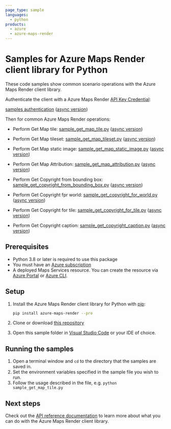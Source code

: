 ```yaml
---
page_type: sample
languages:
  - python
products:
  - azure
  - azure-maps-render
---
```


# Samples for Azure Maps Render client library for Python

These code samples show common scenario operations with the Azure Maps Render client library.

Authenticate the client with a Azure Maps Render [API Key Credential](https://learn.microsoft.com/azure/azure-maps/how-to-manage-account-keys):

[samples authentication](https://github.com/Azure/azure-sdk-for-python/blob/main/sdk/maps/azure-maps-render/samples/sample_authentication.py) ([async version](https://github.com/Azure/azure-sdk-for-python/blob/main/sdk/maps/azure-maps-render/samples/async_samples/sample_authentication_async.py))

Then for common Azure Maps Render operations:

* Perform Get Map tile: [sample_get_map_tile.py](https://github.com/Azure/azure-sdk-for-python/blob/main/sdk/maps/azure-maps-render/samples/sample_get_map_tile.py) ([async version](https://github.com/Azure/azure-sdk-for-python/blob/main/sdk/maps/azure-maps-render/samples/async_samples/sample_get_map_tile_async.py))

* Perform Get Map tileset: [sample_get_map_tileset.py](https://github.com/Azure/azure-sdk-for-python/blob/main/sdk/maps/azure-maps-render/samples/sample_get_map_tileset.py) ([async version](https://github.com/Azure/azure-sdk-for-python/blob/main/sdk/maps/azure-maps-render/samples/async_samples/sample_get_map_tileset_async.py))

* Perform Get Map static image: [sample_get_map_static_image.py](https://github.com/Azure/azure-sdk-for-python/blob/main/sdk/maps/azure-maps-render/samples/sample_get_map_static_image.py) ([async version](https://github.com/Azure/azure-sdk-for-python/blob/main/sdk/maps/azure-maps-render/samples/async_samples/sample_get_map_static_image_async.py))

* Perform Get Map Attribution: [sample_get_map_attribution.py](https://github.com/Azure/azure-sdk-for-python/blob/main/sdk/maps/azure-maps-render/samples/sample_get_map_attribution.py) ([async version](https://github.com/Azure/azure-sdk-for-python/blob/main/sdk/maps/azure-maps-render/samples/async_samples/sample_get_map_attribution_async.py))

* Perform Get Copyright from bounding box: [sample_get_copyright_from_bounding_box.py](https://github.com/Azure/azure-sdk-for-python/blob/main/sdk/maps/azure-maps-render/samples/sample_get_copyright_from_bounding_box.py) ([async version](https://github.com/Azure/azure-sdk-for-python/blob/main/sdk/maps/azure-maps-render/samples/async_samples/sample_get_copyright_from_bounding_box_async.py))

* Perform Get Copyright fpr world: [sample_get_copyright_for_world.py](https://github.com/Azure/azure-sdk-for-python/blob/main/sdk/maps/azure-maps-render/samples/sample_get_copyright_for_world.py) ([async version](https://github.com/Azure/azure-sdk-for-python/blob/main/sdk/maps/azure-maps-render/samples/async_samples/sample_get_copyright_for_world_async.py))

* Perform Get Copyright for tile: [sample_get_copyright_for_tile.py](https://github.com/Azure/azure-sdk-for-python/blob/main/sdk/maps/azure-maps-render/samples/sample_get_copyright_for_tile.py) ([async version](https://github.com/Azure/azure-sdk-for-python/blob/main/sdk/maps/azure-maps-render/samples/async_samples/sample_get_copyright_for_tile_async.py))

* Perform Get Copyright caption: [sample_get_copyright_caption.py](https://github.com/Azure/azure-sdk-for-python/blob/main/sdk/maps/azure-maps-render/samples/sample_get_copyright_caption.py) ([async version](https://github.com/Azure/azure-sdk-for-python/blob/main/sdk/maps/azure-maps-render/samples/async_samples/sample_get_copyright_caption_async.py))

## Prerequisites

* Python 3.8 or later is required to use this package
* You must have an [Azure subscription](https://azure.microsoft.com/free/)
* A deployed Maps Services resource. You can create the resource via [Azure Portal][azure_portal] or [Azure CLI][azure_cli].

## Setup

1. Install the Azure Maps Render client library for Python with [pip](https://pypi.org/project/pip/):

   ```bash
   pip install azure-maps-render --pre
   ```

2. Clone or download [this repository](https://github.com/Azure/azure-sdk-for-python)
3. Open this sample folder in [Visual Studio Code](https://code.visualstudio.com) or your IDE of choice.

## Running the samples

1. Open a terminal window and `cd` to the directory that the samples are saved in.
2. Set the environment variables specified in the sample file you wish to run.
3. Follow the usage described in the file, e.g. `python sample_get_map_tile.py`

## Next steps

Check out the [API reference documentation](https://learn.microsoft.com/rest/api/maps/render)
to learn more about what you can do with the Azure Maps Render client library.

<!-- LINKS -->
[azure_portal]: https://portal.azure.com
[azure_cli]: https://learn.microsoft.com/cli/azure
